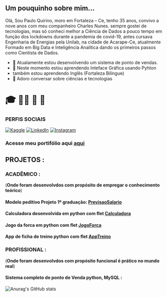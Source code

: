 ## Um pouquinho sobre mim...

Olá, Sou Paulo Quirino, moro em Fortaleza – Ce, tenho 35 anos, convivo a nove anos com meu companheiro Charles Nunes. sempre gostei de tecnologias, mas só conheci melhor a Ciência de Dados a pouco tempo em função dos lockdowns durante a pandemia de covid-19, antes cursava Engenharia de Energias pela Unilab, na cidade de Acarape-Ce, atualmente Formado em Big Data e Inteligência Analítica dando os primeiros passos como Cientista de Dados.


- 🔭 Atualamente estou desenvolvendo um sistema de ponto de vendas.
- 🌱 Neste momento estou aprendendo Inteface Gráfica usando Pyhton
- também estou aprendendo Inglês (Fortaleza Bilíngue)
- 💬 Adoro conversar sobre ciências e tecnologias 

# :mortar_board: :man_scientist: :microscope: :game_die:

### PERFIS SOCIAIS
[![Kaggle](https://img.shields.io/badge/Kaggle-%23FF6B00.svg?style=flat&logo=kaggle&logoColor=white)](https://www.kaggle.com/pauloquirinocd)
[![LinkedIn](https://img.shields.io/badge/LinkedIn-Profile-blue?style=flat&logo=linkedin)](https://www.linkedin.com/feed/)
[![Instagram](https://img.shields.io/badge/Instagram-Profile-orange?style=flat&logo=instagram)](https://www.instagram.com/pauloqneto/)



### Acesse meu portifólio aqui [aqui](embreve)


## PROJETOS :

### ACADÊMICO :
(**Onde foram desenvolvdos com propósito de empregar o conhecimento teórico**)

#### Modelo peditivo Projeto 1º graduação: [PrevisaoSalario](https://github.com/PauloQuirinoMN/ML-Salary-)
#### Calculadora desenvolvida em python com flet [Calculadora](https://github.com/PauloQuirinoMN/CalculadoraFlet)
#### Jogo da forca em python com flet [JogoForca](embreve)
#### App de ficha de treino python com flet [AppTreino](embreve)


### PROFISSIONAL :
(**Onde foram desenvolvdos com propósito funcional é prático no mundo real**)
#### Sistema completo de ponto de Venda python, MySQL : [](embreve)


![Anurag's GitHub stats](https://github-readme-stats.vercel.app/api?username=PauloQuirinoMN&show_icons=true&theme=radical)



